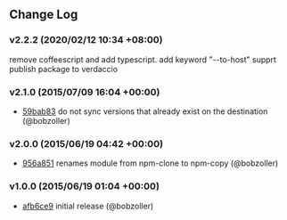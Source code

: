 ## Change Log

### v2.2.2 (2020/02/12 10:34 +08:00)
remove coffeescript and add typescript.
add keyword "--to-host" supprt publish package to verdaccio

### v2.1.0 (2015/07/09 16:04 +00:00)
- [59bab83](https://github.com/goodeggs/npm-copy/commit/59bab83d24757abc16cdd8dafbaec78d6563f527) do not sync versions that already exist on the destination (@bobzoller)

### v2.0.0 (2015/06/19 04:42 +00:00)
- [956a851](https://github.com/goodeggs/npm-copy/commit/956a85107a9ccb9f9a4f35965562ae5a81928393) renames module from npm-clone to npm-copy (@bobzoller)

### v1.0.0 (2015/06/19 01:04 +00:00)
- [afb6ce9](https://github.com/goodeggs/npm-copy/commit/afb6ce9d72226179009150e8314f1e3401a1dac3) initial release (@bobzoller)
